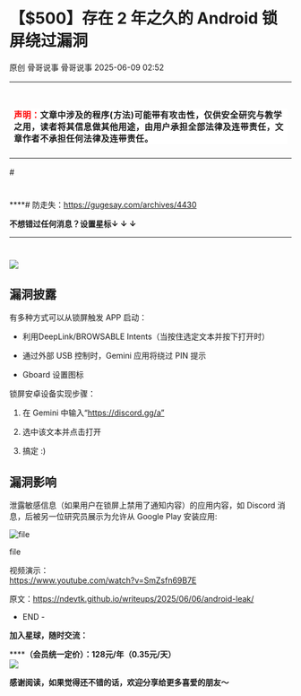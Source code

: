 #  【$500】存在 2 年之久的 Android 锁屏绕过漏洞  
原创 骨哥说事  骨哥说事   2025-06-09 02:52  
  
<table><tbody><tr><td data-colwidth="557" width="557" valign="top" style="word-break: break-all;"><h1 data-selectable-paragraph="" style="white-space: normal;outline: 0px;max-width: 100%;font-family: -apple-system, system-ui, &#34;Helvetica Neue&#34;, &#34;PingFang SC&#34;, &#34;Hiragino Sans GB&#34;, &#34;Microsoft YaHei UI&#34;, &#34;Microsoft YaHei&#34;, Arial, sans-serif;letter-spacing: 0.544px;background-color: rgb(255, 255, 255);box-sizing: border-box !important;overflow-wrap: break-word !important;"><strong style="outline: 0px;max-width: 100%;box-sizing: border-box !important;overflow-wrap: break-word !important;"><span style="outline: 0px;max-width: 100%;font-size: 18px;box-sizing: border-box !important;overflow-wrap: break-word !important;"><span style="color: rgb(255, 0, 0);"><strong><span style="font-size: 15px;"><span leaf="">声明：</span></span></strong></span><span style="font-size: 15px;"></span></span></strong><span style="outline: 0px;max-width: 100%;font-size: 18px;box-sizing: border-box !important;overflow-wrap: break-word !important;"><span style="font-size: 15px;"><span leaf="">文章中涉及的程序(方法)可能带有攻击性，仅供安全研究与教学之用，读者将其信息做其他用途，由用户承担全部法律及连带责任，文章作者不承担任何法律及连带责任。</span></span></span></h1></td></tr></tbody></table>#   
  
#   
  
****# 防走失：https://gugesay.com/archives/4430  
  
******不想错过任何消息？设置星标****↓ ↓ ↓**  
****  
#   
  
  
![](https://mmbiz.qpic.cn/sz_mmbiz_png/hZj512NN8jlbXyV4tJfwXpicwdZ2gTB6XtwoqRvbaCy3UgU1Upgn094oibelRBGyMs5GgicFKNkW1f62QPCwGwKxA/640?wx_fmt=png&from=appmsg "")  
  
## 漏洞披露  
  
有多种方式可以从锁屏触发 APP 启动：  
- 利用DeepLink/BROWSABLE Intents（当按住选定文本并按下打开时）  
  
- 通过外部 USB 控制时，Gemini 应用将绕过 PIN 提示  
  
- Gboard 设置图标  
  
锁屏安卓设备实现步骤：  
1. 在 Gemini 中输入“https://discord.gg/a”  
  
1. 选中该文本并点击打开  
  
1. 搞定 :)  
  
## 漏洞影响  
  
泄露敏感信息（如果用户在锁屏上禁用了通知内容）的应用内容，如 Discord 消息，后被另一位研究员展示为允许从 Google Play 安装应用:  
  
![file](https://mmbiz.qpic.cn/sz_mmbiz_png/hZj512NN8jn8mazTnNXzTn1ORy1v99Qcic9x5UCHm4WTec1XmSaiaDbgCxV3ADuvUCTdz9fDJibwQa9TtYA5QuaXw/640?wx_fmt=png&from=appmsg "")  
  
file  
  
视频演示：  
https://www.youtube.com/watch?v=SmZsfn69B7E  
  
原文：https://ndevtk.github.io/writeups/2025/06/06/android-leak/  
  
- END -  
  
**加入星球，随时交流：**  
  
**********（会员统一定价）：128元/年（0.35元/天）******  
![](https://mmbiz.qpic.cn/sz_mmbiz_jpg/hZj512NN8jnMJtHJnShkTnh3vR3fmaqicPicANic6OEsobrpRjx5vG6mMTib1icuPmuG74h2bxC4eP6nMMzbs5QaSlw/640?wx_fmt=jpeg&from=appmsg "")  
  
**感谢阅读，如果觉得还不错的话，欢迎分享给更多喜爱的朋友～**  
  
